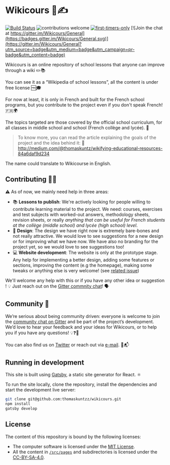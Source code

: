 # Wikicours 📖✍️

[![Build Status](https://travis-ci.org/thomaskuntzz/wikicours.svg?branch=master)](https://travis-ci.org/thomaskuntzz/wikicours)
![contributions welcome](https://img.shields.io/badge/contributions-welcome-brightgreen.svg?style=flat)
[![first-timers-only](http://img.shields.io/badge/first--timers--only-friendly-blue.svg?style=flat)](http://www.firsttimersonly.com/)
[![Join the chat at https://gitter.im/Wikicours/General](https://badges.gitter.im/Wikicours/General.svg)](https://gitter.im/Wikicours/General?utm_source=badge&utm_medium=badge&utm_campaign=pr-badge&utm_content=badge)

Wikicours is an online repository of school lessons that anyone can improve through a wiki ✏️📚

You can see it as a “Wikipedia of school lessons”, all the content is under free license 🆓🎓

For now at least, it is only in French and built for the French school programs, but you contribute to the project even if you don't speak French! 🇫🇷🌍

The topics targeted are those covered by the official school curriculum, for all classes in middle school and school (French collège and lycée). 🏫

> To know more, you can read the article explaining the goals of the project and the idea behind it: 👀 http://medium.com/@thomaskuntz/wikifying-educational-resources-84a6daf9d234

The name could translate to Wikicourse in English.

## Contributing 👋🤝

⚠️ As of now, we mainly need help in three areas:

* 📚 __Lessons to publish__: We're actively looking for people willing to contribute learning material to the project. We need: courses, exercises and test subjects with worked-out answers, methodology sheets, revision sheets, or really _anything that can be useful for French students at the collège (middle school) and lycée (high school) level_.
* 🎨 __Design__: The design we have right now is extremely bare-bones and not really attractive. We would love to see suggestions for a new design or for improving what we have now. We have also no branding for the project yet, so we would love to see suggestions too!
* 💻 __Website development__: The website is only at the prototype stage. Any help for implementing a better design, adding some features or sections, improving the content (e.g the homepage), making some tweaks or anything else is very welcome! (see [related issue](https://github.com/thomaskuntzz/wikicours/issues/3))

We'll welcome any help with this or if you have any other idea or suggestion ! 💡 Just reach out on the [Gitter commnity chat](https://gitter.im/Wikicours/General)! 🗣

## Community 👶

We’re serious about being community driven: everyone is welcome to join the [community chat on Gitter](https://gitter.im/Wikicours/General) and be part of the project’s development. We’d love to hear your feedback and your ideas for Wikicours, or to help you if you have any questions! 💡❓🤙

You can also find us on [Twitter](https://twitter.com/Wikicours) or reach out via [e-mail](mailto:admin@wikicours.org). 💌📬

## Running in development

This site is built using [Gatsby](https://github.com/gatsbyjs/gatsby), a static site generator for React. ⚛️

To run the site locally, clone the repository, install the dependencies and start the development live server:

```sh
git clone git@github.com:thomaskuntzz/wikicours.git
npm install
gatsby develop
```

## License

The content of this repository is bound by the following licenses:

* The computer software is licensed under the [MIT License](https://choosealicense.com/licenses/mit/).
* All the content in [`/src/pages`](/src/pages) and subdirectories is licensed under the [CC-BY-SA-4.0](https://creativecommons.org/licenses/by-sa/4.0/).
